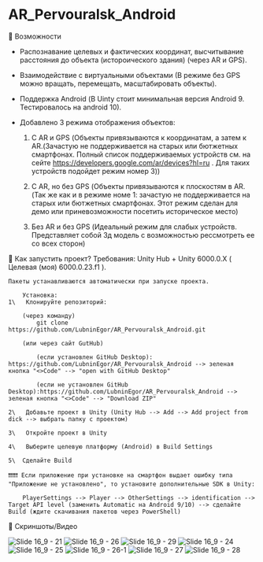 # AR_Pervouralsk_Android

📌 Возможности

 - Распознавание целевых и фактических координат, высчитывание расстояния до объекта (истороического здания) (через AR и GPS).

 - Взаимодействие с виртуальными объектами (В режиме без GPS можно вращать, перемещать, масштабировать объекты).

 - Поддержка Android (В Uinty стоит минимальная версия Android 9. Тестировалось на android 10).
 
 - Добавлено 3 режима отображения объектов:
	
	1) С AR и GPS (Объекты привязываются к координатам, а затем к AR.(Зачастую не поддерживается на старых или бютжетных смартфонах. Полный список поддерживаемых устройств см.
	на сейте https://developers.google.com/ar/devices?hl=ru . Для таких устройств подойдет режим номер 3))
	
	2) С AR, но без GPS (Объекты привязываются к плоскостям в AR.(Так же как и в режиме номе 1: зачастую не поддерживается на старых или бютжетных смартфонах.
	Этот режим сделан для демо или приневозможности посетить историческое место)
	
	3) Без AR и без GPS (Идеальный режим для слабых устройств. Представляет собой 3д модель с возможностью рессмотреть ее со всех сторон)
	
🚀 Как запустить проект?
		Требования:
	Unity Hub + Unity 6000.0.X ( Целевая (моя) 6000.0.23.f1 ).

	Пакеты устанавливаются автоматически при запуске проекта.

		Установка:
	1\   Клонируйте репозиторий:

		(через команду) 
			git clone https://github.com/LubninEgor/AR_Pervouralsk_Android.git
			
		(или через сайт GutHub)
		
			(если установлен GitHub Desktop): https://github.com/LubninEgor/AR_Pervouralsk_Android --> зеленая кнопка "<>Code" --> "open with GitHub Desktop" 
			
			(если не установлен GitHub Desktop):https://github.com/LubninEgor/AR_Pervouralsk_Android --> зеленая кнопка "<>Code" --> "Download ZIP"
			
	2\   Добавьте проект в Unity (Unity Hub --> Add --> Add project from dick --> выбрать папку с проектом)
	
	3\   Откройте проект в Unity
		
	4\   Выберите целевую платформу (Android) в Build Settings
		
	5\  Сделайте Build
	
	❗❗❗❗❗ Если приложение при установке на смартфон выдает ошибку типа "Приложение не установлено", то установите дополнительные SDK в Unity:
	
		PlayerSettings --> Player --> OtherSettings --> identification --> Target API level (заменить Automatic на Android 9/10) --> сделайте Build (ждите скачивания пакетов через PowerShell)

📸 Скриншоты/Видео


![Slide 16_9 - 21](https://github.com/user-attachments/assets/fa99dfad-63f2-45ff-894f-52e2e7a68d8a)
![Slide 16_9 - 26](https://github.com/user-attachments/assets/daef870e-e2b0-4e2d-85e0-2e094627633e)
![Slide 16_9 - 29](https://github.com/user-attachments/assets/c15095fd-2e0a-4e9c-ae94-eea4a0f50f9e)
![Slide 16_9 - 24](https://github.com/user-attachments/assets/b33d3bc4-f93c-4839-bba0-065df5c686bf)
![Slide 16_9 - 25](https://github.com/user-attachments/assets/e1eec980-614b-44c4-a0b7-16872c0975f1)
![Slide 16_9 - 26-1](https://github.com/user-attachments/assets/6a635bce-6031-470d-a8dc-d9b65938003b)
![Slide 16_9 - 27](https://github.com/user-attachments/assets/c4214076-184e-415f-beeb-b914342baf3d)
![Slide 16_9 - 28](https://github.com/user-attachments/assets/3ba97cd1-bd3f-4a86-8d3a-2d7d1871f6fd)
